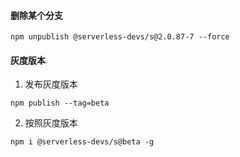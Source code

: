 #### 删除某个分支
```
npm unpublish @serverless-devs/s@2.0.87-7 --force
```

#### 灰度版本
1. 发布灰度版本
```
npm publish --tag=beta
```
2. 按照灰度版本
```
npm i @serverless-devs/s@beta -g 
```